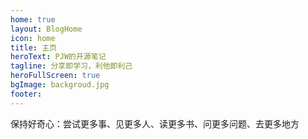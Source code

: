 ```yaml
---
home: true
layout: BlogHome
icon: home
title: 主页
heroText: PJW的开源笔记
tagline: 分享即学习，利他即利己
heroFullScreen: true
bgImage: backgroud.jpg
footer: 
---
```


保持好奇心：尝试更多事、见更多人、读更多书、问更多问题、去更多地方